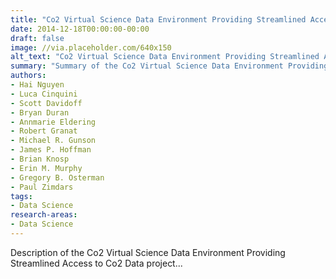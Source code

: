 ```yaml
---
title: "Co2 Virtual Science Data Environment Providing Streamlined Access to Co2 Data"
date: 2014-12-18T00:00:00-00:00
draft: false
image: //via.placeholder.com/640x150
alt_text: "Co2 Virtual Science Data Environment Providing Streamlined Access to Co2 Data screenshot"
summary: "Summary of the Co2 Virtual Science Data Environment Providing Streamlined Access to Co2 Data project"
authors:
- Hai Nguyen
- Luca Cinquini
- Scott Davidoff
- Bryan Duran
- Annmarie Eldering
- Robert Granat
- Michael R. Gunson
- James P. Hoffman
- Brian Knosp
- Erin M. Murphy
- Gregory B. Osterman
- Paul Zimdars
tags:
- Data Science
research-areas:
- Data Science
---
```

Description of the Co2 Virtual Science Data Environment Providing Streamlined Access to Co2 Data project...